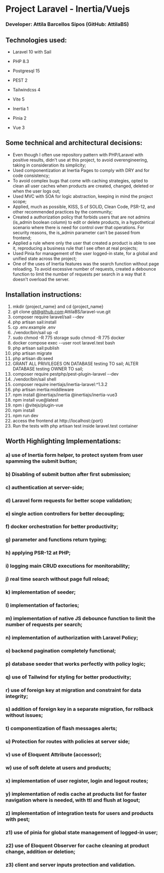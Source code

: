 # Project Laravel - Inertia/Vuejs
### Developer: Attila Barcellos Sipos (GitHub: AttilaBS)

## Technologies used:
* Laravel 10 with Sail
* PHP 8.3
* Postgresql 15
* PEST 2

* Tailwindcss 4
* Vite 5
* Inertia 1
* Pinia 2
* Vue 3

## Some technical and architectural decisions:
* Even though I often use repository pattern with PHP/Laravel with positive results, didn't use at this project, to avoid overengineering, taking in consideration its simplicity;
* Used componentization at Inertia Pages to comply with DRY and for code consistency;
* To avoid complex bugs that come with caching strategies, opted to clean all user caches when products are created, changed, deleted or when the user logs out;
* Used MVC with SOA for logic abstraction, keeping in mind the project scope;
* Applied, much as possible, KISS, S of SOLID, Clean Code, PSR-12, and other recommended practices by the community;
* Created a authorization policy that forbids users that are not admins (is_admin boolean column) to edit or delete products, in a hypothetical scenario where there is need for control over that operations. For security reasons, the is_admin parameter can't be passed from frontend;
* Applied a rule where only the user that created a product is able to see it, reproducing a business rule that I see often at real projects;
* Used Pinia for management of the user logged-in state, for a global and unified state across the project;
* One of the uses of Inertia features was the search function without page reloading. To avoid excessive number of requests, created a debounce function to limit the number of requests per search in a way that it doesn't overload the server.

## Installation instructions:

1) mkdir {project_name} and cd {project_name}
2) git clone git@github.com:AttilaBS/laravel-vue.git
3) composer require laravel/sail --dev
4) php artisan sail:install
5) cp .env.example .env
6) ./vendor/bin/sail up -d
7) sudo chmod -R 775 storage
   sudo chmod -R 775 docker
8) docker compose exec --user root laravel.test bash
9) php artisan sail:publish
10) php artisan migrate
11) php artisan db:seed
12) GRANT ALL PRIVILEGES ON DATABASE testing TO sail;
    ALTER DATABASE testing OWNER TO sail;
13) composer require pestphp/pest-plugin-laravel --dev
14) ./vendor/bin/sail shell
15) composer require inertiajs/inertia-laravel:^1.3.2
16) php artisan inertia:middleware
17) npm install @inertiajs/inertia @inertiajs/inertia-vue3
18) npm install vue@latest
19) npm i @vitejs/plugin-vue
20) npm install
21) npm run dev
22) access the frontend at http://localhost:{port}
23) Run the tests with php artisan test inside laravel.test container

## Worth Highlighting Implementations:

### a) use of Inertia form helper, to protect system from user spamming the submit button;
### b) Disabling of submit button after first submission;
### c) authentication at server-side;
### d) Laravel form requests for better scope validation;
### e) single action controllers for better decoupling;
### f) docker orchestration for better productivity;
### g) parameter and functions return typing;
### h) applying PSR-12 at PHP;
### i) logging main CRUD executions for monitorability;
### j) real time search without page full reload;
### k) implementation of seeder;
### l) implementation of factories;
### m) implementation of native JS debounce function to limit the number of requests per search;
### n) implementation of authorization with Laravel Policy;
### o) backend pagination completely functional;
### p) database seeder that works perfectly with policy logic;
### q) use of Tailwind for styling for better productivity;
### r) use of foreign key at migration and constraint for data integrity;
### s) addition of foreign key in a separate migration, for rollback without issues;
### t) componentization of flash messages alerts;
### u) Protection for routes with policies at server side;
### v) use of Eloquent Attribute (accessor);
### w) use of soft delete at users and products;
### x) implementation of user register, login and logout routes;
### y) implementation of redis cache at products list for faster navigation where is needed, with ttl and flush at logout;
### z) implementation of integration tests for users and products with pest;
### z1) use of pinia for global state management of logged-in user;
### z2) use of Eloquent Observer for cache cleaning at product change, addition or deletion;
### z3) client and server inputs protection and validation.
